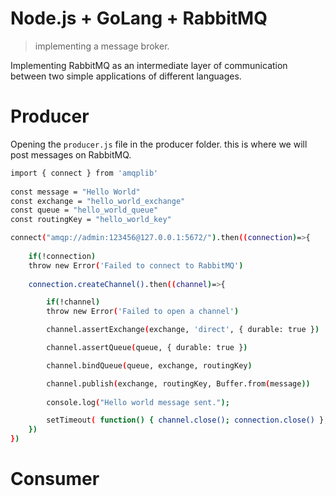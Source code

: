 # Node.js + GoLang + RabbitMQ
> implementing a message broker.

Implementing RabbitMQ as an intermediate layer of communication between two simple applications of different languages.

# Producer

Opening the `producer.js` file in the producer folder. this is where we will post messages on RabbitMQ.

```sh
import { connect } from 'amqplib'  
    
const message = "Hello World"
const exchange = "hello_world_exchange"
const queue = "hello_world_queue"
const routingKey = "hello_world_key"

connect("amqp://admin:123456@127.0.0.1:5672/").then((connection)=>{
    
    if(!connection)
    throw new Error('Failed to connect to RabbitMQ')
    
    connection.createChannel().then((channel)=>{

        if(!channel)
        throw new Error('Failed to open a channel')

        channel.assertExchange(exchange, 'direct', { durable: true })

        channel.assertQueue(queue, { durable: true })

        channel.bindQueue(queue, exchange, routingKey)

        channel.publish(exchange, routingKey, Buffer.from(message)) 
        
        console.log("Hello world message sent.");

        setTimeout( function() { channel.close(); connection.close() }, 500 );
    })
})
``` 
# Consumer
